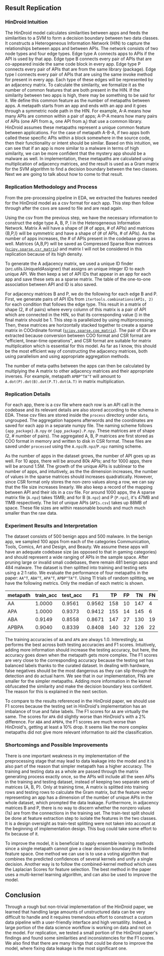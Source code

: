 ## Result Replication

### HinDroid Intuition

The HinDroid model calculates similarities between apps and feeds the similarities to a SVM to form a decision boundary between two data classes. It constructs a Heterogeneous Information Network (HIN) to capture the relationships between apps and between APIs. The network consists of two node types and four edge types. Edge type A connects apps to APIs if the API is used by that app. Edge type B connects every pair of APIs that are co-appeared inside the same code block in every app. Edge type P connects every pair of APIs that are from the same library (package). Edge type I connects every pair of APIs that are using the same invoke method for present in every app. Each type of these edges will be represented by an adjacency matrix. To calculate the similarity, we formalize it as the number of common features that are both present in the HIN. If the similarity between two apps is high, there may be something to be said for it. We define this common feature as the number of metapaths between apps. A metapath starts from an app and ends with an app and it goes through a symmetric node path in the HIN. For example, A-A means how many APIs are common within a pair of apps; A-P-A means how many pairs of APIs (one API from a<sub>i</sub>, one API from a<sub>j</sub>) that use a common library. HinDroid assumes these metapaths represent a unique common feature between applications. For the case of metapath A-B-A, if two apps both called these specific APIs within a block somewhere in the source code, then their functionality or intent should be similar. Based on this intuition, we can see that if an app is more similar to a malware in terms of high similarity, we can be more confident that the mystery app should be a malware as well. In implementation, these metapaths are calculated using multiplication of adjacency matrices, and the result is used as a Gram matrix for the SVM algorithm to find a decision boundary between the two classes. Next we are going to talk about how to come to that result.

### Replication Methodology and Process

From the pre-processing pipeline in EDA, we extracted the features needed for the HinDroid model as a csv format for each app. This step then follow through after the csvs are saved to file and are read again.

Using the csv from the previous step, we have the necessary information to construct the edge type A, B, P, I in the Heterogeneous Information Network. Matrix A will have a shape of (# of apps, # of APIs) and matrices {B,P,I} will be symmetric and have a shape of (# of APIs, # of APIs). As the number of apps increases, the # of APIs present in the codebase grows as well. Matrices {A,B,P} will be saved as Compressed Sparse Row matrices ([`scipy.sparse.csr_matrix`](https://docs.scipy.org/doc/scipy/reference/sparse.html#module-scipy.sparse)) and matrix I will not be considered in this replication because of its high density.

To generate the A adjacency matrix, we used a unique ID finder (src.utils.UniqueIdAssigner) that assigns an unique integer ID to each unique API. We then keep a set of API IDs that appear in an app for each app and save these sets as a sparse matrix. The table of the one-to-one association between API and ID is also saved.

For adjacency matrices B and P, we do the following for each edge B and P. First, we generate pairs of API IDs from `itertools.combinations(APIs, 2)` for each condition that follows the edge type. This result in a matrix of shape (2, # of pairs) where every column of this matrix is a pair of API which are connected in the HIN, so that its corresponding value () in the final matrix should be 1. This step is parallelized by using multiprocessing. Then, these matrices are horizontally stacked together to create a sparse matrix in COOrdinate format ([`scipy.sparse.coo_matrix`](https://docs.scipy.org/doc/scipy/reference/sparse.html#module-scipy.sparse)). The pair of IDs are extracted because conversion between COO format and CSR format are "efficient, linear-time operations", and CSR format are suitable for matrix multiplication which is essential for this model. As far as I know, this should be the most efficient way of constructing the adjacency matrices, both using parallelism and using appropriate aggregation methods.

The number of meta-paths between the apps can then be calculated by multiplying the A matrix to other adjacency matrices and their appropriate inverses. For example, metapath `APBP^TA^T` will amount to `A.dot(P).dot(B).dot(P.T).dot(A.T)` in matrix multiplication.

### Replication Details

For each app, there is a csv file where each row is an API call in the codebase and its relevant details are also stored according to the schema in EDA. These csv files are stored inside the `process` directory under `data`, ungrouped. The aggregation happens afterwords and the coordinates are saved for each app in a separate numpy file. The naming scheme follows `{app_package}.B.npy` or `{app_package}.P.npy`. These matrices are of shape (2, # number of pairs). The aggregated A, B, P matrices are first stored as COO format in memory and written to disk in CSR format. These files are saved under `processed` using the `A.npz`/`B.npz`/`P.npz` naming scheme.

As the number of apps in the dataset grows, the number of API goes up as well. For 10 apps, there will be around 80k APIs; and for 1000 apps, there will be around 1.5M. The growth of the unique APIs is sublinear to the number of apps, and intuitively, as the the dimension increases, the number of values in the sparse matrices should increases quadratically. However, since CSR format only stores the non-zero values along a row, we can say that the file size increases linearly. We also keep a record of the mapping between API and their ids in a csv file. For around 1000 apps, the A sparse matrix file (`A.npz`) takes 15MB; and for B (`B.npz`) and P (`P.npz`), it's 47MB and 11MB respectively. The list of unique APIs (`APIs.csv`) takes up 88MB of space. These file sizes are within reasonable bounds and much much smaller than the raw data.

### Experiment Results and Interpretation

The dataset consists of 500 benign apps and 500 malware. In the benign app, we sampled 100 apps from each of the categories Communication, Tools, Comics, Art and Design, and Beauty. We assume these apps will have an adequate codebase size (as opposed to that in gaming categories) and should represent a wide ranging of APIs in the sample space. After pruning large or invalid smali codebases, there remain 481 benign apps and 484 malware. The dataset is then splitted into training and testing sets using a 2:1 ratio. We evaluate the performance of four metapaths in the paper: `AA^T`, `ABA^T`, `APA^T`, `APBP^TA^T`. Using 11 trials of random splitting, we have the following metrics. Only the median of each metric is shown.

| metapath | train_acc | test_acc | F1     | TP    | FP   | TN    | FN   |
|----------|-----------|----------|--------|-------|------|-------|------|
| AA       | 1.0000    | 0.9561   | 0.9562 | 158   | 10   | 147   | 4    |
| APA      | 1.0000    | 0.9373   | 0.9412 | 155   | 14   | 145   | 6    |
| ABA      | 0.9149    | 0.8558   | 0.8671 | 147   | 27   | 130   | 19   |
| APBPA    | 0.9040    | 0.8339   | 0.8408 | 140   | 32   | 126   | 22   |

The training accuracies of `AA` and `APA` are always 1.0. Interestingly, `AA` performs the best across both testing accuracies and F1 scores. Intuitively, adding more information should increase the testing accuracy, but here, the accuracy goes down when the metapath gets more complex. The F1 scores are very close to the corresponding accuracy because the testing set has balanced labels thanks to the curated dataset. In dealing with hardware, false negatives should be the most dangerous as they can slip through the detection and do actual harm. We see that in our implementation, FNs are smaller for the simpler metapaths. Adding more information in the kernel obfuscated the similarity and make the decision boundary less confident. The reason for this is explained in the next section.

To compare to the results referenced in the HinDroid paper, we should use F1 scores because the testing set in HinDroid's implementation has an imbalance of true and false labels. The F1 scores for `AA` are virtually the same. The scores for `APA` did slightly worse than HinDroid's with a 2% difference. For `ABA` and `APBPA`, the F1 scores are much worse than HinDroid's, getting at least a 10% drop. It seems like the more complex metapaths did not give more relevant information to aid the classification.

### Shortcomings and Possible Improvements

There is one important weakness in my implementation of the preprocessing stage that may lead to data leakage into the model and it is also part of the reason that simpler metapath has a higher accuracy. The training and testing data as a whole are passed through the matrix generating process exactly once, so the APIs will include all the seen APIs in the training and testing dataset, instead of keeping two separate sets of matrices {A, B, P}. Only at training time, A matrix is splitted into training rows and testing rows to calculate the Gram matrix, but the feature vector representing an app has a dimension of the number of unique APIs in the whole dataset, which prompted the data leakage. Furthermore, in adjacency matrices B and P, there is no way to discern whether the nonzero values (1s) are from the connections in the training set. The train-test split should be done at feature extraction step to isolate the features in the two classes. It is a design oversight as train-test splitting were not taken into account at the beginning of implementation design. This bug could take some effort to fix because of it.

To improve the model, it is beneficial to apply ensemble learning methods since a single metapath cannot give a clear decision boundary in its limited feature space. One method we can use is to use a voting algorithm that combines the predicted confidences of several kernels and unify a single decision. Another way is to follow the combined-kernel method which uses the Laplacian Scores for feature selection. The best method in the paper uses a multi-kernel learning algorithm, and can also be used to improve the model.

## Conclusion

Through a rough but non-trivial implementation of the HinDroid paper, we learned that handling large amounts of unstructured data can be very difficult to handle and it requires tremendous effort to construct a custom data pipeline with a user-friendly interface and high versatility. Indeed, a large portion of the data science workflow is working on data and not on the model. For replication, we tested a small portion of the HinDroid paper's findings and found some similarities and inconsistencies for the F1 scores. We also find that there are many things that could be done to improve the model, where fixing data leakage is the most significant one.
